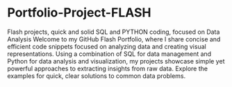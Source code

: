 # Portfolio-Project-FLASH
Flash projects, quick and solid SQL and PYTHON coding, focused on Data Analysis
Welcome to my GitHub Flash Portfolio, where I share concise and efficient code snippets focused on analyzing data and creating visual representations. Using a combination of SQL for data management and Python for data analysis and visualization, my projects showcase simple yet powerful approaches to extracting insights from raw data. Explore the examples for quick, clear solutions to common data problems.
